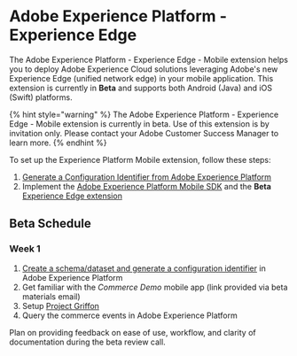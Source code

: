 # Adobe Experience Platform - Experience Edge

The Adobe Experience Platform - Experience Edge - Mobile extension helps you to deploy Adobe Experience Cloud solutions leveraging Adobe's new Experience Edge \(unified network edge\) in your mobile application. This extension is currently in **Beta** and supports both Android \(Java\) and iOS \(Swift\) platforms.

{% hint style="warning" %}
The Adobe Experience Platform - Experience Edge - Mobile extension is currently in beta. Use of this extension is by invitation only. Please contact your Adobe Customer Success Manager to learn more.
{% endhint %}

To set up the Experience Platform Mobile extension, follow these steps:

1. [Generate a Configuration Identifier from Adobe Experience Platform](experience-platform-setup.md)
2. Implement the [Adobe Experience Platform Mobile SDK](../../) and the **Beta** [Experience Edge extension](set-up-the-sdk.md)

## Beta Schedule

### Week 1

1. [Create a schema/dataset and generate a configuration identifier](experience-platform-setup.md) in Adobe Experience Platform
2. Get familiar with the _Commerce Demo_ mobile app \(link provided via beta materials email\)
3. Setup [Project Griffon](../project-griffon/)
4. Query the commerce events in Adobe Experience Platform

Plan on providing feedback on ease of use, workflow, and clarity of documentation during the beta review call.

